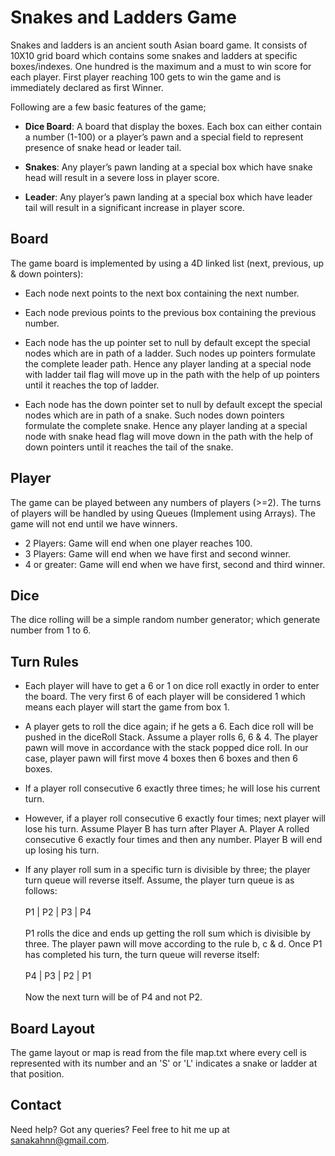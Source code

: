 # Snakes and Ladders Game

Snakes and ladders is an ancient south Asian board game. It consists of 10X10 grid board which
contains some snakes and ladders at specific boxes/indexes. One hundred is the maximum and a must
to win score for each player. First player reaching 100 gets to win the game and is immediately
declared as first Winner.

Following are a few basic features of the game;
- **Dice Board**: A board that display the boxes. Each box can either contain a number (1-100) or a player’s
pawn and a special field to represent presence of snake head or leader tail.

- **Snakes**: Any player’s pawn landing at a special box which have snake head will result in a severe loss in
player score.

- **Leader**: Any player’s pawn landing at a special box which have leader tail will result in a significant
increase in player score.

## Board
The game board is implemented by using a 4D linked list (next, previous, up & down pointers):
- Each node next points to the next box containing the next number.

- Each node previous points to the previous box containing the previous number.

- Each node has the up pointer set to null by default except the special nodes which are in
path of a ladder. Such nodes up pointers formulate the complete leader path. Hence any
player landing at a special node with ladder tail flag will move up in the path with the help
of up pointers until it reaches the top of ladder.

- Each node has the down pointer set to null by default except the special nodes which are
in path of a snake. Such nodes down pointers formulate the complete snake. Hence any
player landing at a special node with snake head flag will move down in the path with the
help of down pointers until it reaches the tail of the snake.

## Player
The game can be played between any numbers of players (>=2). The turns of players will be handled by using Queues (Implement using Arrays). The game will not end until we have winners.

- 2 Players: Game will end when one player reaches 100.
- 3 Players: Game will end when we have first and second winner.
- 4 or greater: Game will end when we have first, second and third winner.

## Dice
The dice rolling will be a simple random number generator; which generate number from 1 to 6.

## Turn Rules
- Each player will have to get a 6 or 1 on dice roll exactly in order to enter the board. The very first 6 of each player will be considered 1 which means each player will start the game from box 1.

- A player gets to roll the dice again; if he gets a 6. Each dice roll will be pushed in the diceRoll Stack. Assume a player rolls 6, 6 & 4. The player pawn will move in accordance with the stack popped dice roll. In our case, player pawn will first move 4 boxes then 6 boxes and then 6 boxes.

- If a player roll consecutive 6 exactly three times; he will lose his current turn.

- However, if a player roll consecutive 6 exactly four times; next player will lose his turn. Assume Player B has turn after Player A. Player A rolled consecutive 6 exactly four times and then any number. Player B will end up losing his turn.

- If any player roll sum in a specific turn is divisible by three; the player turn queue will reverse itself. Assume, the player turn queue is as follows: <br><br> P1 | P2 | P3 | P4 <br><br> P1 rolls the dice and ends up getting the roll sum which is divisible by three. The player pawn will move according to the rule b, c & d. Once P1 has completed his turn, the turn queue will reverse itself: <br><br> P4 | P3 | P2 | P1 <br><br> Now the next turn will be of P4 and not P2.

## Board Layout
The game layout or map is read from the file map.txt where every cell is represented with its number and an 'S' or 'L' indicates a snake or ladder at that position.

## Contact
Need help? Got any queries? Feel free to hit me up at sanakahnn@gmail.com.

